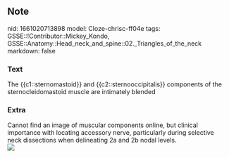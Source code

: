 ## Note
nid: 1661020713898
model: Cloze-chrisc-ff04e
tags: GSSE::!Contributor::Mickey_Kondo, GSSE::Anatomy::Head_neck_and_spine::02._Triangles_of_the_neck
markdown: false

### Text
The {{c1::sternomastoid}} and {{c2::sternooccipitalis}} components of the sternocleidomastoid muscle are intimately blended

### Extra
<div>
  Cannot find an image of muscular components online, but clinical
  importance with locating accessory nerve, particularly during
  selective neck dissections when delineating 2a and 2b nodal
  levels.
</div>
<div>
  <div><img src=
  "B9781455709885000063_f06-01-9781455709885.jpg"></div>
</div>
